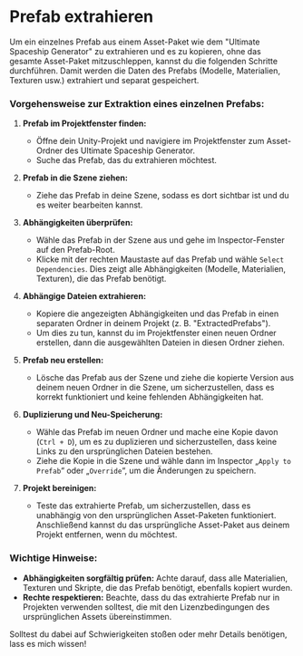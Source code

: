 # Prefab extrahieren

Um ein einzelnes Prefab aus einem Asset-Paket wie dem "Ultimate Spaceship Generator" zu extrahieren und es zu kopieren, ohne das gesamte Asset-Paket mitzuschleppen, kannst du die folgenden Schritte durchführen. Damit werden die Daten des Prefabs (Modelle, Materialien, Texturen usw.) extrahiert und separat gespeichert.

### Vorgehensweise zur Extraktion eines einzelnen Prefabs:

1. **Prefab im Projektfenster finden:**
   - Öffne dein Unity-Projekt und navigiere im Projektfenster zum Asset-Ordner des Ultimate Spaceship Generator.
   - Suche das Prefab, das du extrahieren möchtest.

2. **Prefab in die Szene ziehen:**
   - Ziehe das Prefab in deine Szene, sodass es dort sichtbar ist und du es weiter bearbeiten kannst.

3. **Abhängigkeiten überprüfen:**
   - Wähle das Prefab in der Szene aus und gehe im Inspector-Fenster auf den Prefab-Root.
   - Klicke mit der rechten Maustaste auf das Prefab und wähle `Select Dependencies`. Dies zeigt alle Abhängigkeiten (Modelle, Materialien, Texturen), die das Prefab benötigt.

4. **Abhängige Dateien extrahieren:**
   - Kopiere die angezeigten Abhängigkeiten und das Prefab in einen separaten Ordner in deinem Projekt (z. B. "ExtractedPrefabs").
   - Um dies zu tun, kannst du im Projektfenster einen neuen Ordner erstellen, dann die ausgewählten Dateien in diesen Ordner ziehen.

5. **Prefab neu erstellen:**
   - Lösche das Prefab aus der Szene und ziehe die kopierte Version aus deinem neuen Ordner in die Szene, um sicherzustellen, dass es korrekt funktioniert und keine fehlenden Abhängigkeiten hat.

6. **Duplizierung und Neu-Speicherung:**
   - Wähle das Prefab im neuen Ordner und mache eine Kopie davon (`Ctrl + D`), um es zu duplizieren und sicherzustellen, dass keine Links zu den ursprünglichen Dateien bestehen.
   - Ziehe die Kopie in die Szene und wähle dann im Inspector „`Apply to Prefab`“ oder „`Override`“, um die Änderungen zu speichern.

7. **Projekt bereinigen:**
   - Teste das extrahierte Prefab, um sicherzustellen, dass es unabhängig von den ursprünglichen Asset-Paketen funktioniert. Anschließend kannst du das ursprüngliche Asset-Paket aus deinem Projekt entfernen, wenn du möchtest.

### Wichtige Hinweise:
- **Abhängigkeiten sorgfältig prüfen:** Achte darauf, dass alle Materialien, Texturen und Skripte, die das Prefab benötigt, ebenfalls kopiert wurden.
- **Rechte respektieren:** Beachte, dass du das extrahierte Prefab nur in Projekten verwenden solltest, die mit den Lizenzbedingungen des ursprünglichen Assets übereinstimmen.

Solltest du dabei auf Schwierigkeiten stoßen oder mehr Details benötigen, lass es mich wissen!
